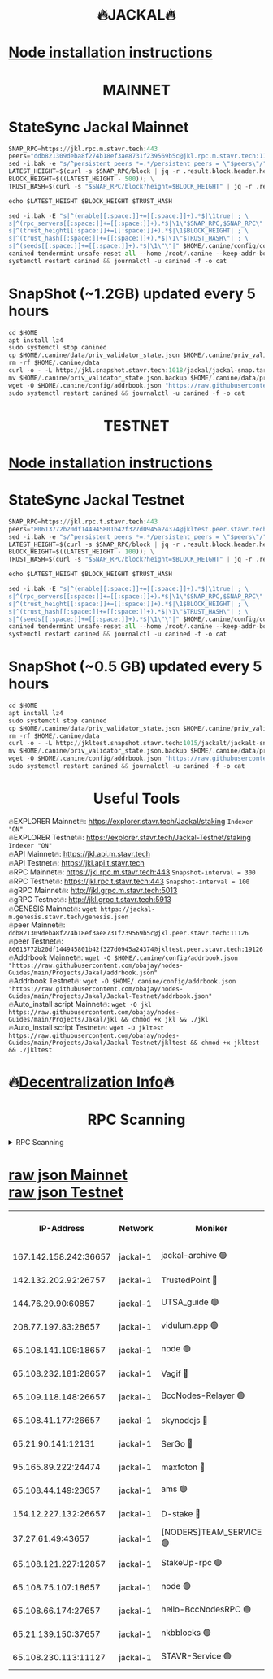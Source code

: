 <h1 align="center"> 🔥JACKAL🔥</h1>

[Node installation instructions](https://github.com/obajay/nodes-Guides/tree/main/Projects/Jakal)
=

<h1 align="center"> MAINNET</h1>

# StateSync Jackal Mainnet
```python
SNAP_RPC=https://jkl.rpc.m.stavr.tech:443
peers="ddb821309deba8f274b18ef3ae8731f239569b5c@jkl.rpc.m.stavr.tech:11126"
sed -i.bak -e "s/^persistent_peers *=.*/persistent_peers = \"$peers\"/" $HOME/.canine/config/config.toml
LATEST_HEIGHT=$(curl -s $SNAP_RPC/block | jq -r .result.block.header.height); \
BLOCK_HEIGHT=$((LATEST_HEIGHT - 500)); \
TRUST_HASH=$(curl -s "$SNAP_RPC/block?height=$BLOCK_HEIGHT" | jq -r .result.block_id.hash)

echo $LATEST_HEIGHT $BLOCK_HEIGHT $TRUST_HASH

sed -i.bak -E "s|^(enable[[:space:]]+=[[:space:]]+).*$|\1true| ; \
s|^(rpc_servers[[:space:]]+=[[:space:]]+).*$|\1\"$SNAP_RPC,$SNAP_RPC\"| ; \
s|^(trust_height[[:space:]]+=[[:space:]]+).*$|\1$BLOCK_HEIGHT| ; \
s|^(trust_hash[[:space:]]+=[[:space:]]+).*$|\1\"$TRUST_HASH\"| ; \
s|^(seeds[[:space:]]+=[[:space:]]+).*$|\1\"\"|" $HOME/.canine/config/config.toml
canined tendermint unsafe-reset-all --home /root/.canine --keep-addr-book
systemctl restart canined && journalctl -u canined -f -o cat
```
# SnapShot (~1.2GB) updated every 5 hours
```python
cd $HOME
apt install lz4
sudo systemctl stop canined
cp $HOME/.canine/data/priv_validator_state.json $HOME/.canine/priv_validator_state.json.backup
rm -rf $HOME/.canine/data
curl -o - -L http://jkl.snapshot.stavr.tech:1018/jackal/jackal-snap.tar.lz4 | lz4 -c -d - | tar -x -C $HOME/.canine --strip-components 2
mv $HOME/.canine/priv_validator_state.json.backup $HOME/.canine/data/priv_validator_state.json
wget -O $HOME/.canine/config/addrbook.json "https://raw.githubusercontent.com/obajay/nodes-Guides/main/Projects/Jakal/addrbook.json"
sudo systemctl restart canined && journalctl -u canined -f -o cat
```

<h1 align="center"> TESTNET</h1>

[Node installation instructions](https://github.com/obajay/nodes-Guides/tree/main/Projects/Jakal/Jackal-Testnet)
=

# StateSync Jackal Testnet
```python
SNAP_RPC=https://jkl.rpc.t.stavr.tech:443
peers="80613772b20df144945801b42f327d0945a24374@jkltest.peer.stavr.tech:19126"
sed -i.bak -e "s/^persistent_peers *=.*/persistent_peers = \"$peers\"/" $HOME/.canine/config/config.toml
LATEST_HEIGHT=$(curl -s $SNAP_RPC/block | jq -r .result.block.header.height); \
BLOCK_HEIGHT=$((LATEST_HEIGHT - 100)); \
TRUST_HASH=$(curl -s "$SNAP_RPC/block?height=$BLOCK_HEIGHT" | jq -r .result.block_id.hash)

echo $LATEST_HEIGHT $BLOCK_HEIGHT $TRUST_HASH

sed -i.bak -E "s|^(enable[[:space:]]+=[[:space:]]+).*$|\1true| ; \
s|^(rpc_servers[[:space:]]+=[[:space:]]+).*$|\1\"$SNAP_RPC,$SNAP_RPC\"| ; \
s|^(trust_height[[:space:]]+=[[:space:]]+).*$|\1$BLOCK_HEIGHT| ; \
s|^(trust_hash[[:space:]]+=[[:space:]]+).*$|\1\"$TRUST_HASH\"| ; \
s|^(seeds[[:space:]]+=[[:space:]]+).*$|\1\"\"|" $HOME/.canine/config/config.toml
canined tendermint unsafe-reset-all --home /root/.canine --keep-addr-book
systemctl restart canined && journalctl -u canined -f -o cat
```
# SnapShot (~0.5 GB) updated every 5 hours
```python
cd $HOME
apt install lz4
sudo systemctl stop canined
cp $HOME/.canine/data/priv_validator_state.json $HOME/.canine/priv_validator_state.json.backup
rm -rf $HOME/.canine/data
curl -o - -L http://jkltest.snapshot.stavr.tech:1015/jackalt/jackalt-snap.tar.lz4 | lz4 -c -d - | tar -x -C $HOME/.canine --strip-components 2
mv $HOME/.canine/priv_validator_state.json.backup $HOME/.canine/data/priv_validator_state.json
wget -O $HOME/.canine/config/addrbook.json "https://raw.githubusercontent.com/obajay/nodes-Guides/main/Projects/Jakal/Jackal-Testnet/addrbook.json"
sudo systemctl restart canined && journalctl -u canined -f -o cat
```

 <h1 align="center"> Useful Tools</h1>

🔥EXPLORER Mainnet🔥:      https://explorer.stavr.tech/Jackal/staking		        `Indexer "ON"` \
🔥EXPLORER Testnet🔥:      https://explorer.stavr.tech/Jackal-Testnet/staking     `Indexer "ON"` \
🔥API Mainnet🔥: 			 		 https://jkl.api.m.stavr.tech \
🔥API Testnet🔥: 			 		 https://jkl.api.t.stavr.tech \
🔥RPC Mainnet🔥:           https://jkl.rpc.m.stavr.tech:443              `Snapshot-interval = 300` \
🔥RPC Testnet🔥:           https://jkl.rpc.t.stavr.tech:443              `Snapshot-interval = 100` \
🔥gRPC Mainnet🔥:          http://jkl.grpc.m.stavr.tech:5013 \
🔥gRPC Testnet🔥:          http://jkl.grpc.t.stavr.tech:5913 \
🔥GENESIS Mainnet🔥:    `wget https://jackal-m.genesis.stavr.tech/genesis.json` \
🔥peer Mainnet🔥:					 `ddb821309deba8f274b18ef3ae8731f239569b5c@jkl.peer.stavr.tech:11126` \
🔥peer Testnet🔥:					 `80613772b20df144945801b42f327d0945a24374@jkltest.peer.stavr.tech:19126` \
🔥Addrbook Mainnet🔥:    ```wget -O $HOME/.canine/config/addrbook.json "https://raw.githubusercontent.com/obajay/nodes-Guides/main/Projects/Jakal/addrbook.json"``` \
🔥Addrbook Testnet🔥:    ```wget -O $HOME/.canine/config/addrbook.json "https://raw.githubusercontent.com/obajay/nodes-Guides/main/Projects/Jakal/Jackal-Testnet/addrbook.json"``` \
🔥Auto_install script Mainnet🔥: ```wget -O jkl https://raw.githubusercontent.com/obajay/nodes-Guides/main/Projects/Jakal/jkl && chmod +x jkl && ./jkl``` \
🔥Auto_install script Testnet🔥: ```wget -O jkltest https://raw.githubusercontent.com/obajay/nodes-Guides/main/Projects/Jakal/Jackal-Testnet/jkltest && chmod +x jkltest && ./jkltest```

🔥[Decentralization Info](https://github.com/obajay/StateSync-snapshots/tree/main/Projects/Jackal/Decentralization)🔥
=

<h1 align="center"> RPC Scanning</h1>

<details>
<summary>RPC Scanning</summary>

<h2 align="center"> We scan nodes in real time every 4 hours. And we provide the final result of RPC endpoints.
We cannot influence the operation of these nodes in any way. </h2>


```python
If Voting Power is higher than 0 --> then the Node is a validator of the network and may be subject to attack and be a potential threat to the chain.
```
```python
We marked such validators with a red symbol
```

</details>

[raw json Mainnet](https://rpc-check.jaclalm.stavr.tech/jaclalm/rpc-jaclalm-result.json) \
[raw json Testnet](https://github.com/obajay/StateSync-snapshots/tree/main/Projects/Jackal/Rpc-Check-Testnet)
=

<table><tr><th>IP-Address</th><th>Network</th><th>Moniker</th><th>Latest Block Height</th><th>Earliest Block Height</th><th>Catching Up</th><th>Tx Index</th><th>Voting Power</th><th>Scan Time</th></tr><tr><td>167.142.158.242:36657</td><td>jackal-1</td><td>jackal-archive 🟢</td><td>6651280</td><td>2770293</td><td>False</td><td>on</td><td>0</td><td>2024-02-27T03:13:04.528847525UTC</td></tr><tr><td>142.132.202.92:26757</td><td>jackal-1</td><td>TrustedPoint 🔴</td><td>6651274</td><td>6129401</td><td>False</td><td>on</td><td>291222</td><td>2024-02-27T03:12:19.294600308UTC</td></tr><tr><td>144.76.29.90:60857</td><td>jackal-1</td><td>UTSA_guide 🟢</td><td>6651278</td><td>6280001</td><td>False</td><td>on</td><td>0</td><td>2024-02-27T03:12:49.059826019UTC</td></tr><tr><td>208.77.197.83:28657</td><td>jackal-1</td><td>vidulum.app 🟢</td><td>6651280</td><td>6296001</td><td>False</td><td>on</td><td>0</td><td>2024-02-27T03:13:01.751701397UTC</td></tr><tr><td>65.108.141.109:18657</td><td>jackal-1</td><td>node 🟢</td><td>6651271</td><td>6444728</td><td>False</td><td>on</td><td>0</td><td>2024-02-27T03:12:06.125531093UTC</td></tr><tr><td>65.108.232.181:28657</td><td>jackal-1</td><td>Vagif 🔴</td><td>6651279</td><td>6462201</td><td>False</td><td>off</td><td>60003</td><td>2024-02-27T03:12:53.779076745UTC</td></tr><tr><td>65.109.118.148:26657</td><td>jackal-1</td><td>BccNodes-Relayer 🟢</td><td>6651278</td><td>6489001</td><td>False</td><td>on</td><td>0</td><td>2024-02-27T03:12:46.779584220UTC</td></tr><tr><td>65.108.41.177:26657</td><td>jackal-1</td><td>skynodejs 🔴</td><td>6651280</td><td>6509001</td><td>False</td><td>on</td><td>83703</td><td>2024-02-27T03:13:04.835826747UTC</td></tr><tr><td>65.21.90.141:12131</td><td>jackal-1</td><td>SerGo 🔴</td><td>6651273</td><td>6551273</td><td>False</td><td>off</td><td>51100</td><td>2024-02-27T03:12:14.904672746UTC</td></tr><tr><td>95.165.89.222:24474</td><td>jackal-1</td><td>maxfoton 🔴</td><td>6651279</td><td>6551279</td><td>False</td><td>off</td><td>117661</td><td>2024-02-27T03:12:54.188607200UTC</td></tr><tr><td>65.108.44.149:23657</td><td>jackal-1</td><td>ams 🟢</td><td>6651279</td><td>6571141</td><td>False</td><td>on</td><td>0</td><td>2024-02-27T03:12:54.516746089UTC</td></tr><tr><td>154.12.227.132:26657</td><td>jackal-1</td><td>D-stake 🔴</td><td>6651237</td><td>6591001</td><td>False</td><td>off</td><td>130243</td><td>2024-02-27T03:12:03.706541088UTC</td></tr><tr><td>37.27.61.49:43657</td><td>jackal-1</td><td>[NODERS]TEAM_SERVICE 🟢</td><td>6651271</td><td>6591201</td><td>False</td><td>on</td><td>0</td><td>2024-02-27T03:12:00.920760226UTC</td></tr><tr><td>65.108.121.227:12857</td><td>jackal-1</td><td>StakeUp-rpc 🟢</td><td>6651274</td><td>6604001</td><td>False</td><td>on</td><td>0</td><td>2024-02-27T03:12:19.621971481UTC</td></tr><tr><td>65.108.75.107:18657</td><td>jackal-1</td><td>node 🟢</td><td>6651276</td><td>6616732</td><td>False</td><td>on</td><td>0</td><td>2024-02-27T03:12:36.307357932UTC</td></tr><tr><td>65.108.66.174:27657</td><td>jackal-1</td><td>hello-BccNodesRPC 🟢</td><td>6651278</td><td>6628401</td><td>False</td><td>on</td><td>0</td><td>2024-02-27T03:12:49.371150611UTC</td></tr><tr><td>65.21.139.150:37657</td><td>jackal-1</td><td>nkbblocks 🟢</td><td>6651273</td><td>6639001</td><td>False</td><td>on</td><td>0</td><td>2024-02-27T03:12:12.569335105UTC</td></tr><tr><td>65.108.230.113:11127</td><td>jackal-1</td><td>STAVR-Service 🟢</td><td>6651280</td><td>6650501</td><td>False</td><td>on</td><td>0</td><td>2024-02-27T03:12:56.838996798UTC</td></tr></table>
